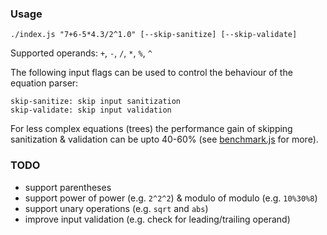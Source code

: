 ### Usage ###

`./index.js "7+6-5*4.3/2^1.0" [--skip-sanitize] [--skip-validate]`

Supported operands: `+`, `-`, `/`, `*`, `%`, `^`

The following input flags can be used to control the behaviour of the equation parser:

    skip-sanitize: skip input sanitization
    skip-validate: skip input validation

For less complex equations (trees) the performance gain of skipping sanitization & validation can be upto 40-60% (see [benchmark.js](benchmark.js) for more).

### TODO ###

* support parentheses
* support power of power (e.g. `2^2^2`) & modulo of modulo (e.g. `10%30%8`)
* support unary operations (e.g. `sqrt` and `abs`)
* improve input validation (e.g. check for leading/trailing operand)
